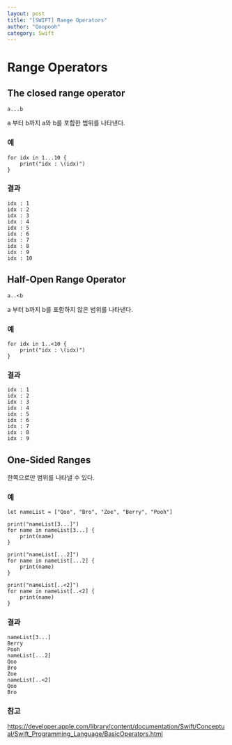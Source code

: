 ```yaml
---
layout: post
title: "[SWIFT] Range Operators"
author: "Qoopooh"
category: Swift
---
```


# Range Operators
## The closed range operator
```
a...b
```
a 부터 b까지 a와 b를 포함한 범위를 나타낸다.

### 예
```
for idx in 1...10 {
    print("idx : \(idx)")
}

```
### 결과
```
idx : 1
idx : 2
idx : 3
idx : 4
idx : 5
idx : 6
idx : 7
idx : 8
idx : 9
idx : 10
```

## Half-Open Range Operator
```
a..<b
```
a 부터 b까지 b를 포함하지 않은 범위를 나타낸다.

### 예
```
for idx in 1..<10 {
    print("idx : \(idx)")
}
```
### 결과
```
idx : 1
idx : 2
idx : 3
idx : 4
idx : 5
idx : 6
idx : 7
idx : 8
idx : 9
```

## One-Sided Ranges
한쪽으로만 범위를 나타낼 수 있다.

### 예
```
let nameList = ["Qoo", "Bro", "Zoe", "Berry", "Pooh"]

print("nameList[3...]")
for name in nameList[3...] {
    print(name)
}

print("nameList[...2]")
for name in nameList[...2] {
    print(name)
}

print("nameList[..<2]")
for name in nameList[..<2] {
    print(name)
}
```

### 결과
```
nameList[3...]
Berry
Pooh
nameList[...2]
Qoo
Bro
Zoe
nameList[..<2]
Qoo
Bro

```

### 참고
https://developer.apple.com/library/content/documentation/Swift/Conceptual/Swift_Programming_Language/BasicOperators.html